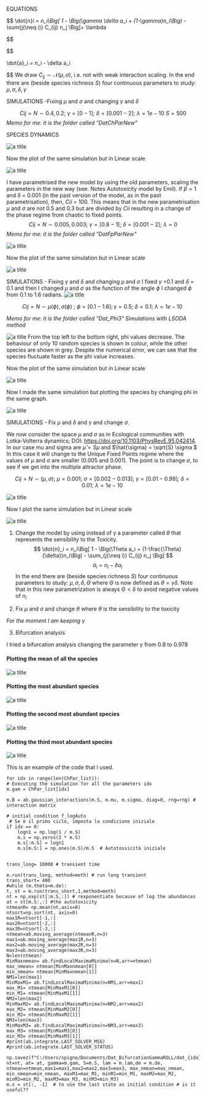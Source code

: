  EQUATIONS 
 
 $$
\dot{n}_i = n_i\Big[ 1 - \Big(\gamma \delta a_i + (1-\gamma)n_i\Big) - \sum_{j(\neq i)} C_{ij} n_j \Big]+ \lambda

$$

$$

\dot{a}_i = n_i - \delta a_i

$$
We draw $C_{ij}\sim \mathcal{N}(\mu,\sigma)$, i.e. not with weak interaction scaling. In the end there are (beside species richness $S$) four continuous parameters to study: $\mu,\sigma,\delta,\gamma$ 

SIMULATIONS -Fixing $\mu$ and $\sigma$ and changing $\gamma$ and $\delta$ 

 
$$ Cij = N \sim 0.4,0.2;\ \gamma=[0-1];\ \delta= [0.001-2];\ \lambda= 1e-10\ S=500 $$
*Memo for me: it is the folder called "DatChParNew"*

SPECIES DYNAMICS 

![a title](DeltaGamma/10speciesChaos.png)


Now the plot of the same simulation but in Linear scale

![a title](DeltaGamma/10speciesChaosLinear.png)

I have parametrised the new model by using the old parameters, scaling the parameters in the new way (see. Notes Autotoxicity model by Emil). If $\beta=1$ and  $\delta$ = 0.001 (in the past version of the model, as in the past parametrisation), then,  $Cii$ = 100. This means that in the new parametrisation $\mu$ and $\sigma$ are not 0.5 and 0.3 but are divided by $Cii$ resulting in a change of the phase regime from chaotic to fixed points.
$$ Cij = N \sim 0.005,0.003;\ \gamma=[0.8-1];\ \delta= [0.001-2];\ \lambda= 0 $$
*Memo for me: it is the folder called "DatFpParNew"*

![a title](DeltaGamma/10speciesFP.png)

Now the plot of the same simulation but in Linear scale

![a title](DeltaGamma/10speciesFPLinear.png)

SIMULATIONS - Fixing $\gamma$ and $\delta$ and changing $\mu$ and $\sigma$ 
I fixed $\gamma$ =0.1 and $\delta$ = 0.1 and then I changed $\mu$ and $\sigma$ as the function of the angle $\phi$ 
I changed $\phi$ from 0.1 to 1.6 radians.
![a title](PHI/changingphi.png)

$$ Cij = N \sim \mu(\phi),\sigma(\phi)\ ;\ \phi = [0.1-1.6]; \gamma=0.5;\ \delta= 0.1;\ \lambda= 1e-10\  $$

*Memo for me: it is the folder called "Dat_Phi3" Simulations with LSODA method*

![a title](PhiGamma/10speciesPhiGammaLSODA.png)
From the top left to the bottom right, phi values decrease. The behaviour of only 10 random species is shown in colour, while the other species are shown in grey. Despite the numerical error, we can see that the species fluctuate faster as the phi value increases.

Now the plot of the same simulation but in Linear scale

![a title](PhiGamma/10speciesPhiGammaLinear.png)

Now I made the same simulation but plotting the species by changing phi in the same graph.

![a title](PhiGamma/10speciesPhiAdiabatic.png)


SIMULATIONS - Fix $\mu$ and $\delta$ and $\gamma$ and change $\sigma$. 

We now consider the space $\mu$ and $\sigma$ as in  Ecological communities with Lotka-Volterra dynamics; DOI: https://doi.org/10.1103/PhysRevE.95.042414. In our case mu and sigma are $\hat{\mu} = S \mu$ and $\hat{\sigma} = \sqrt{S} \sigma $
In this case it will change to the Unique Fixed Points regime where the values of $\mu$ and $\sigma$ are smaller (0.005 and 0.001). The point is to change $\sigma$, to see if we get into the multiple attractor phase.

$$ 
Cij = N \sim (\mu ,\sigma) ;\  \mu=0.001;\ \sigma=[0.002-0.013];\ \gamma=[0.01-0.99];\ \delta= 0.01;\ \lambda= 1e-10\  
$$

![a title](SigmaGamma/10specieSigmaGammaRK45.png)

Now I plot the same simulation but in Linear scale

![a title](SigmaGamma/10specieSigmaGammaRK45Linear.png)




1. Change the model by using instead of $\gamma$ a parameter called $\theta$ that represents the sensibility to the Toxicity. 
$$
\dot{n}_i = n_i\Big[ 1 - \Big(\Theta a_i + (1-\frac{\Theta}{\delta})n_i\Big) - \sum_{j(\neq i)} C_{ij} n_j \Big] 
$$
$$
\dot{a}_i = n_i - \delta a_i
$$ 
In the end there are (beside species richness $S$) four continuous parameters to study: $\mu,\sigma,\delta,\Theta$ where $\Theta$ is now defined as $\theta = \gamma \delta$. Note that in this new parametrization is always $\Theta<\delta$ to avoid negative values of $n_i$

2. Fix $\mu$ and $\sigma$ and change $\theta$ where $\theta$ is the sensibility to the toxicity

*For the moment I am keeping $\gamma$*

3. Bifurcation analysis

I tried a bifurcation analysis changing the parameter $\gamma$  from 0.8 to 0.978
#### Plotting the mean of all the species

![a title](Bifurcation/BifurcationGammaMEAN.png)

#### Plotting the most abundant species

![a title](Bifurcation/BifurcationGammaM1.png)

#### Plotting the second most abundant species

![a title](Bifurcation/BifurcationGammaMAX2.png)

#### Plotting the third most abundant species

![a title](Bifurcation/BifurcationGammaMAX3.png)

This is an example of the code that I used.

    for idx in range(len(ChPar_list)):
    # Executing the simulation for all the parameters idx
    m.gam = ChPar_list[idx]

    m.B = ab.gaussian_interactions(m.S, m.mu, m.sigma, diag=0, rng=rng) # interaction matrix

    # initial condition f_logAuto
     # Se è il primo ciclo, imposta la condizione iniziale
    if idx == 0:
        logn1 = np.log(1 / m.S)
        m.s = np.zeros(2 * m.S)
        m.s[:m.S] = logn1 
        m.s[m.S:] = np.ones(m.S)/m.S  # Autotossicità iniziale


    trans_long= 10000 # transient time

    m.run(trans_long, method=meth) # run long transient
    trans_short= 400
    #while (m.theta<m.de):
    t, st = m.run(trans_short,1,method=meth)
    nt = np.exp(st[:m.S,:]) # rexponentiate because of log the abundances
    at = st[m.S:,:] #the autotoxicity
    ntmeanR= np.mean(nt,axis=0)
    ntsort=np.sort(nt, axis=0)
    max1R=ntsort[-1,:]
    max2R=ntsort[-2,:]
    max3R=ntsort[-3,:]  
    ntmean=ab.moving_average(ntmeanR,n=3)
    max1=ab.moving_average(max1R,n=3)
    max2=ab.moving_average(max2R,n=3)
    max3=ab.moving_average(max3R,n=3)
    N=len(ntmean)
    MinMaxnmean= ab.findLocalMaximaMinima(n=N,arr=ntmean)
    max_nmean= ntmean[MinMaxnmean[0]]
    min_nmean= ntmean[MinMaxnmean[1]]
    NM1=len(max1)
    MinMaxM1= ab.findLocalMaximaMinima(n=NM1,arr=max1)
    max_M1= ntmean[MinMaxM1[0]]
    min_M1= ntmean[MinMaxM1[1]]
    NM2=len(max2)
    MinMaxM2= ab.findLocalMaximaMinima(n=NM2,arr=max2)
    max_M2= ntmean[MinMaxM2[0]]
    min_M2= ntmean[MinMaxM2[1]]
    NM3=len(max3)
    MinMaxM3= ab.findLocalMaximaMinima(n=NM3,arr=max3)
    max_M3= ntmean[MinMaxM3[0]]
    min_M3= ntmean[MinMaxM3[1]]
    #print(ab.integrate.LAST_SOLVER_MSG)
    #print(ab.integrate.LAST_SOLVER_STATUS)

    np.savez(f"C:/Users/spigno/Documents/Dat_BifurcationGammaROLL/dat_{idx}.npz", nt=nt, at= at, gamma=m.gam, S=m.S, lam = m.lam,de = m.de, ntmean=ntmean,max1=max1,max2=max2,max3=max3, max_nmean=max_nmean, min_nmean=min_nmean, maxM1=max_M1, minM1=min_M1, maxM2=max_M2, minM2=min_M2, maxM3=max_M3, minM3=min_M3)
    m.s = st[:, -1]  # to use the last state as initial condition # is it useful??
        
